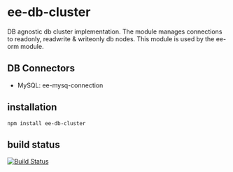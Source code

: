 # ee-db-cluster

DB agnostic db cluster implementation. The module manages connections to readonly, readwrite & writeonly db nodes. This module is used by the ee-orm module. 

## DB Connectors

- MySQL: ee-mysq-connection 

## installation

    npm install ee-db-cluster

## build status

[![Build Status](https://travis-ci.org/eventEmitter/ee-db-cluster.png?branch=master)](https://travis-ci.org/eventEmitter/ee-db-cluster)